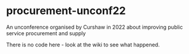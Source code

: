 # procurement-unconf22
An unconference organised by Curshaw in 2022 about improving public service procurement and supply

There is no code here - look at the wiki to see what happened.
